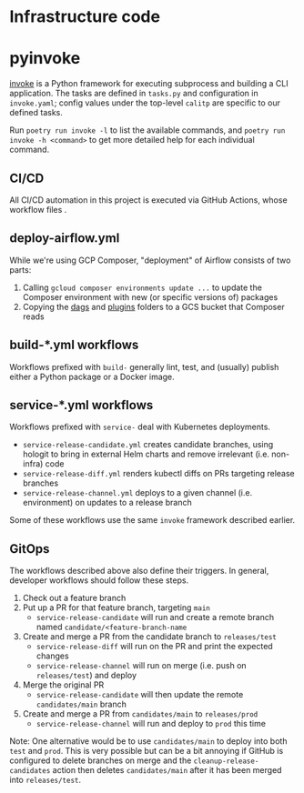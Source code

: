 # Infrastructure code

# pyinvoke

[invoke](https://docs.pyinvoke.org/en/stable/) is a Python framework for executing subprocess and building a CLI application.
The tasks are defined in `tasks.py` and configuration in `invoke.yaml`; config values under the top-level `calitp`
are specific to our defined tasks.

Run `poetry run invoke -l` to list the available commands, and `poetry run invoke -h <command>` to get more detailed help for each individual command.

## CI/CD

All CI/CD automation in this project is executed via GitHub Actions, whose workflow files .

## deploy-airflow.yml

While we're using GCP Composer, "deployment" of Airflow consists of two parts:

1. Calling `gcloud composer environments update ...` to update the Composer environment with new (or specific versions of) packages
2. Copying the [dags](../../airflow/dags) and [plugins](../../airflow/plugins) folders to a GCS bucket that Composer reads

## build-*.yml workflows

Workflows prefixed with `build-` generally lint, test, and (usually) publish either a Python package or a Docker image.

## service-*.yml workflows

Workflows prefixed with `service-` deal with Kubernetes deployments.

* `service-release-candidate.yml` creates candidate branches, using hologit to bring in external Helm charts and remove irrelevant (i.e. non-infra) code
* `service-release-diff.yml` renders kubectl diffs on PRs targeting release branches
* `service-release-channel.yml` deploys to a given channel (i.e. environment) on updates to a release branch

Some of these workflows use the same `invoke` framework described earlier.

## GitOps
The workflows described above also define their triggers. In general, developer workflows should follow these steps.

1. Check out a feature branch
2. Put up a PR for that feature branch, targeting `main`
    * `service-release-candidate` will run and create a remote branch named `candidate/<feature-branch-name`
3. Create and merge a PR from the candidate branch to `releases/test`
    * `service-release-diff` will run on the PR and print the expected changes
    * `service-release-channel` will run on merge (i.e. push on `releases/test`) and deploy
4. Merge the original PR
    * `service-release-candidate` will then update the remote `candidates/main` branch
5. Create and merge a PR from `candidates/main` to `releases/prod`
    * `service-release-channel` will run and deploy to `prod` this time

Note: One alternative would be to use `candidates/main` to deploy into both `test` and `prod`. This is very possible but can be a bit annoying if GitHub is configured to delete branches on merge and the `cleanup-release-candidates` action then deletes `candidates/main` after it has been merged into `releases/test`.
